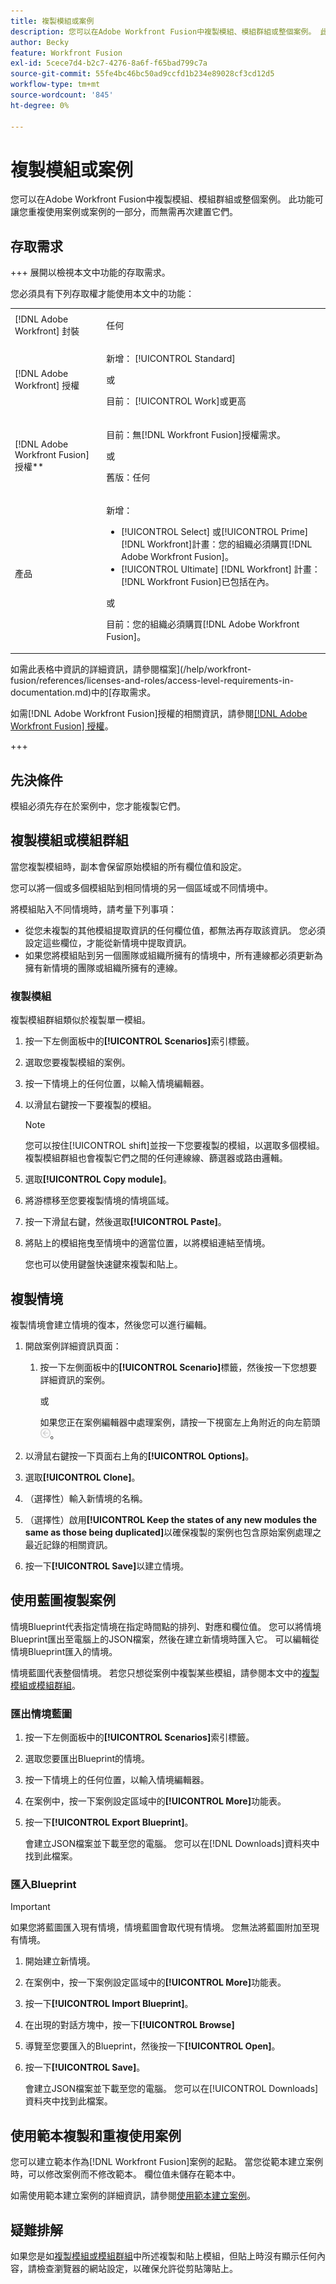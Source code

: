 ```yaml
---
title: 複製模組或案例
description: 您可以在Adobe Workfront Fusion中複製模組、模組群組或整個案例。 此功能可讓您重複使用案例或案例的一部分，而無需再次建置它們。
author: Becky
feature: Workfront Fusion
exl-id: 5cece7d4-b2c7-4276-8a6f-f65bad799c7a
source-git-commit: 55fe4bc46bc50ad9ccfd1b234e89028cf3cd12d5
workflow-type: tm+mt
source-wordcount: '845'
ht-degree: 0%

---
```


# 複製模組或案例

您可以在Adobe Workfront Fusion中複製模組、模組群組或整個案例。 此功能可讓您重複使用案例或案例的一部分，而無需再次建置它們。

## 存取需求

+++ 展開以檢視本文中功能的存取需求。

您必須具有下列存取權才能使用本文中的功能：

<table style="table-layout:auto">
 <col> 
 <col> 
 <tbody> 
  <tr> 
   <td role="rowheader">[!DNL Adobe Workfront] 封裝</td> 
   <td> <p>任何</p> </td> 
  </tr> 
  <tr data-mc-conditions=""> 
   <td role="rowheader">[!DNL Adobe Workfront] 授權</td> 
   <td> <p>新增： [!UICONTROL Standard]</p><p>或</p><p>目前： [!UICONTROL Work]或更高</p> </td> 
  </tr> 
  <tr> 
   <td role="rowheader">[!DNL Adobe Workfront Fusion] 授權**</td> 
   <td>
   <p>目前：無[!DNL Workfront Fusion]授權需求。</p>
   <p>或</p>
   <p>舊版：任何 </p>
   </td> 
  </tr> 
  <tr> 
   <td role="rowheader">產品</td> 
   <td>
   <p>新增：</p> <ul><li>[!UICONTROL Select] 或[!UICONTROL Prime] [!DNL Workfront]計畫：您的組織必須購買[!DNL Adobe Workfront Fusion]。</li><li>[!UICONTROL Ultimate] [!DNL Workfront] 計畫： [!DNL Workfront Fusion]已包括在內。</li></ul>
   <p>或</p>
   <p>目前：您的組織必須購買[!DNL Adobe Workfront Fusion]。</p>
   </td> 
  </tr>
 </tbody> 
</table>

如需此表格中資訊的詳細資訊，請參閱檔案](/help/workfront-fusion/references/licenses-and-roles/access-level-requirements-in-documentation.md)中的[存取需求。

如需[!DNL Adobe Workfront Fusion]授權的相關資訊，請參閱[[!DNL Adobe Workfront Fusion] 授權](/help/workfront-fusion/set-up-and-manage-workfront-fusion/licensing-operations-overview/license-automation-vs-integration.md)。

+++

## 先決條件

模組必須先存在於案例中，您才能複製它們。

## 複製模組或模組群組

當您複製模組時，副本會保留原始模組的所有欄位值和設定。

您可以將一個或多個模組貼到相同情境的另一個區域或不同情境中。

將模組貼入不同情境時，請考量下列事項：

* 從您未複製的其他模組提取資訊的任何欄位值，都無法再存取該資訊。 您必須設定這些欄位，才能從新情境中提取資訊。
* 如果您將模組貼到另一個團隊或組織所擁有的情境中，所有連線都必須更新為擁有新情境的團隊或組織所擁有的連線。

### 複製模組

複製模組群組類似於複製單一模組。

1. 按一下左側面板中的&#x200B;**[!UICONTROL Scenarios]**&#x200B;索引標籤。
1. 選取您要複製模組的案例。
1. 按一下情境上的任何位置，以輸入情境編輯器。
1. 以滑鼠右鍵按一下要複製的模組。

   >[!NOTE]
   >
   >您可以按住[!UICONTROL shift]並按一下您要複製的模組，以選取多個模組。 複製模組群組也會複製它們之間的任何連線線、篩選器或路由邏輯。

1. 選取&#x200B;**[!UICONTROL Copy module]**。
1. 將游標移至您要複製情境的情境區域。
1. 按一下滑鼠右鍵，然後選取&#x200B;**[!UICONTROL Paste]**。
1. 將貼上的模組拖曳至情境中的適當位置，以將模組連結至情境。

   您也可以使用鍵盤快速鍵來複製和貼上。

## 複製情境

複製情境會建立情境的復本，然後您可以進行編輯。

1. 開啟案例詳細資訊頁面：

   1. 按一下左側面板中的&#x200B;**[!UICONTROL Scenario]**&#x200B;標籤，然後按一下您想要詳細資訊的案例。

      或

      如果您正在案例編輯器中處理案例，請按一下視窗左上角附近的向左箭頭![](assets/exit-editing-arrow.png)。

1. 以滑鼠右鍵按一下頁面右上角的&#x200B;**[!UICONTROL Options]**。
1. 選取&#x200B;**[!UICONTROL Clone]**。
1. （選擇性）輸入新情境的名稱。
1. （選擇性）啟用&#x200B;**[!UICONTROL Keep the states of any new modules the same as those being duplicated]**&#x200B;以確保複製的案例也包含原始案例處理之最近記錄的相關資訊。
1. 按一下&#x200B;**[!UICONTROL Save]**&#x200B;以建立情境。

## 使用藍圖複製案例

情境Blueprint代表指定情境在指定時間點的排列、對應和欄位值。 您可以將情境Blueprint匯出至電腦上的JSON檔案，然後在建立新情境時匯入它。 可以編輯從情境Blueprint匯入的情境。

情境藍圖代表整個情境。 若您只想從案例中複製某些模組，請參閱本文中的[複製模組或模組群組](#copy-a-module-or-a-group-of-modules)。

### 匯出情境藍圖

1. 按一下左側面板中的&#x200B;**[!UICONTROL Scenarios]**&#x200B;索引標籤。
1. 選取您要匯出Blueprint的情境。
1. 按一下情境上的任何位置，以輸入情境編輯器。
1. 在案例中，按一下案例設定區域中的&#x200B;**[!UICONTROL More]**&#x200B;功能表。
1. 按一下&#x200B;**[!UICONTROL Export Blueprint]**。

   會建立JSON檔案並下載至您的電腦。 您可以在[!DNL Downloads]資料夾中找到此檔案。

### 匯入Blueprint

>[!IMPORTANT]
>
>如果您將藍圖匯入現有情境，情境藍圖會取代現有情境。 您無法將藍圖附加至現有情境。

1. 開始建立新情境。
1. 在案例中，按一下案例設定區域中的&#x200B;**[!UICONTROL More]**&#x200B;功能表。
1. 按一下&#x200B;**[!UICONTROL Import Blueprint]**。
1. 在出現的對話方塊中，按一下&#x200B;**[!UICONTROL Browse]**
1. 導覽至您要匯入的Blueprint，然後按一下&#x200B;**[!UICONTROL Open]**。
1. 按一下&#x200B;**[!UICONTROL Save]**。

   會建立JSON檔案並下載至您的電腦。 您可以在[!UICONTROL Downloads]資料夾中找到此檔案。

## 使用範本複製和重複使用案例

您可以建立範本作為[!DNL Workfront Fusion]案例的起點。 當您從範本建立案例時，可以修改案例而不修改範本。 欄位值未儲存在範本中。

如需使用範本建立案例的詳細資訊，請參閱[使用範本建立案例](/help/workfront-fusion/create-scenarios/add-modules/create-scenarios-with-fusion-templates.md)。

## 疑難排解

如果您是如[複製模組或模組群組](#copy-a-module-or-a-group-of-modules)中所述複製和貼上模組，但貼上時沒有顯示任何內容，請檢查瀏覽器的網站設定，以確保允許從剪貼簿貼上。

